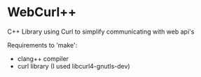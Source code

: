 # WebCurl++
C++ Library using Curl to simplify communicating with web api's 

Requirements to 'make':
* clang++ compiler
* curl library (I used libcurl4-gnutls-dev) 
